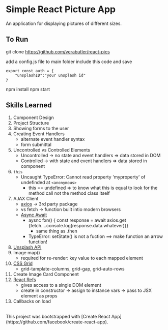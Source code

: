 # Simple React Picture App
An application for displaying pictures of different sizes.

## To Run
git clone https://github.com/verabutler/react-pics

add a config.js file to main folder
include this code and save
```
export const auth = {
    "unsplashID":"your unsplash id"
}
```
npm install
npm start

## Skills Learned
1. Component Design
2. Project Structure
3. Showing forms to the user
4. Creating Event Handlers
    - alternate event handler syntax
    - form submittal
5. Uncontrolled vs Controlled Elements
    - Uncontrolled -> no state and event handlers => data stored in DOM
    - Controlled -> with state and event handlers => data stored in component
6. `this`
    - Uncaught TypeError: Cannot read property 'myproperty' of undefinded at `<anonymous>`
        - this == undefined => to know what this is equal to look for the method call 
          not the method class itself
7. AJAX Client
    - [axios](https://www.npmjs.com/package/axios) -> 3rd party package
    - vs fetch -> function built intio modern browsers
    - [Async Await](https://javascript.info/async-await)
        - aysnc fxn() { const response = await axios.get {fetch....console.log(response.data.whatever)}}
            - same thing as .then
        - TypeError: setState() is not a fuction ==> make function an arrow function!
8. [Unsplash API](https://www.unpslash.com/developers)
9. Image map()
    - required for re-render: key value to each mapped element
10. [CSS Grid](https://css-tricks.com/snippets/css/complete-guide-grid/)
    - grid-tamplate-columns, grid-gap, grid-auto-rows
11. Create Image Card Component
12. [React Refs](https://reactjs.org/docs/refs-and-the-dom.html)
    - gives access to a single DOM element
    - create in constructor -> assign to instance vars -> pass to JSX element as props
13. Callbacks on load

<br />
This project was bootstrapped with [Create React App](https://github.com/facebook/create-react-app).
